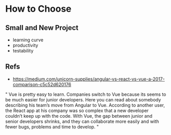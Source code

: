 # How to Choose

## Small and New Project
* learning curve
* productivity
* testability

## Refs
* https://medium.com/unicorn-supplies/angular-vs-react-vs-vue-a-2017-comparison-c5c52d620176

"
Vue is pretty easy to learn. Companies switch to Vue because its seems to be much easier for junior developers. Here you can read about somebody describing his team’s move from Angular to Vue. According to another user, the React app at his company was so complex that a new developer couldn’t keep up with the code. With Vue, the gap between junior and senior developers shrinks, and they can collaborate more easily and with fewer bugs, problems and time to develop.
"
